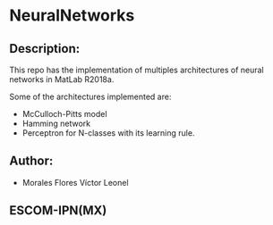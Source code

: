 # NeuralNetworks
## Description:
This repo has the implementation of multiples architectures of neural networks in MatLab R2018a. 

Some of the architectures implemented are:
* McCulloch-Pitts model
* Hamming network
* Perceptron for N-classes with its learning rule.
## Author:
* Morales Flores Víctor Leonel
## ESCOM-IPN(MX)
